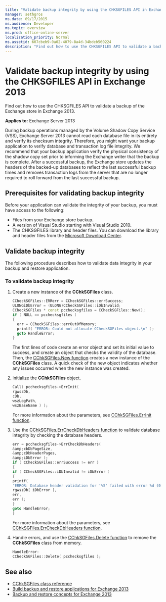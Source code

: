 ```yaml
---
title: "Validate backup integrity by using the CHKSGFILES API in Exchange 2013"
manager: sethgros
ms.date: 09/17/2015
ms.audience: Developer
ms.topic: overview
ms.prod: office-online-server
localization_priority: Normal
ms.assetid: 607cbeb9-0a02-4079-8a4d-34bdeb560224
description: "Find out how to use the CHKSGFILES API to validate a backup of the Exchange store in Exchange 2013."
---
```


# Validate backup integrity by using the CHKSGFILES API in Exchange 2013

Find out how to use the CHKSGFILES API to validate a backup of the Exchange store in Exchange 2013.
  
**Applies to:** Exchange Server 2013 
  
During backup operations managed by the Volume Shadow Copy Service (VSS), Exchange Server 2013 cannot read each database file in its entirety and verify its checksum integrity. Therefore, you might want your backup application to verify database and transaction log file integrity. We recommend that your backup application verify the physical consistency of the shadow copy set prior to informing the Exchange writer that the backup is complete. After a successful backup, the Exchange store updates the headers of the backed-up databases to reflect the last successful backup times and removes transaction logs from the server that are no longer required to roll forward from the last successful backup.
  
## Prerequisites for validating backup integrity

Before your application can validate the integrity of your backup, you must have access to the following:
  
- Files from your Exchange store backup.
- A version of Visual Studio starting with Visual Studio 2010.
- The CHKSGFILES library and header files. You can download the library and header files from the [Microsoft Download Center](http://www.microsoft.com/download/details.aspx?id=36802).
    
## Validate backup integrity

The following procedure describes how to validate data integrity in your backup and restore application.
  
### To validate backup integrity

1. Create a new instance of the **CChkSGFiles** class. 
   
   ```cpp
   CCheckSGFiles::ERRerr = CCheckSGFiles::errSuccess;
   ULONGiDbError = (ULONG)CCheckSGFiles::iDbInvalid;
   CCheckSGFiles * const pcchecksgfiles = CCheckSGFiles::New();
   if ( NULL == pcchecksgfiles )
   {
     err = CCheckSGFiles::errOutOfMemory;
     printf( "ERROR: Could not allocate CCheckSGFiles object.\n" );
     goto HandleError;
   }
   ```

   The first lines of code create an error object and set its initial value to success, and create an object that checks the validity of the database. Then, the [CChkSGFiles.New function](cchksgfiles-new-function.md) creates a new instance of the **CChkSGFiles** class. A quick check of the new object indicates whether any issues occurred when the new instance was created. 
    
2. Initialize the **CChkSGFiles** object. 
   
   ```cpp
   Call( pcchecksgfiles->ErrInit(
   rgwszDb,
   cDb,
   wszLogPath,
   wszBaseName ) );
   ```
   
   For more information about the parameters, see [CChkSGFiles.ErrInit function](cchksgfiles-errinit-function.md).
   
3. Use the [CChkSGFiles.ErrCheckDbHeaders function](cchksgfiles-errcheckdbheaders-function.md) to validate database integrity by checking the database headers.
   
   ```cpp
   err = pcchecksgfiles->ErrCheckDbHeaders(
   &amp;cbDbPageSize,
   &amp;cDbHeaderPages,
   &amp;iDbError );
   if ( CCheckSGFiles::errSuccess != err )
   {
   if ( CCheckSGFiles::iDbInvalid != iDbError )
   {
   printf(
   "ERROR: Database header validation for '%S' failed with error %d (0x%x)\n",
   rgwszDb[ iDbError ],
   err,
   err );
   }
   goto HandleError;
   }
   ```
   
   For more information about the parameters, see [CChkSGFiles.ErrCheckDbHeaders function](cchksgfiles-errcheckdbheaders-function.md).
   
4. Handle errors, and use the [CChkSGFiles.Delete function](cchksgfiles-delete-function.md) to remove the **CChkSGFiles** class from memory. 
   
   ```cpp
   HandleError:
   CCheckSGFiles::Delete( pcchecksgfiles );  
   ```

## See also

- [CChkSGFiles class reference](cchksgfiles-class-reference.md)
- [Build backup and restore applications for Exchange 2013](build-backup-and-restore-applications-for-exchange-2013.md)
- [Backup and restore concepts for Exchange 2013](backup-and-restore-concepts-for-exchange-2013.md)
    


